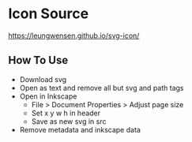 # Icon Source

https://leungwensen.github.io/svg-icon/

## How To Use

* Download svg
* Open as text and remove all but svg and path tags
* Open in Inkscape
  * File > Document Properties > Adjust page size
  * Set x y w h in header
  * Save as new svg in src
* Remove metadata and inkscape data


